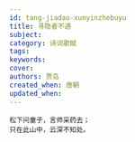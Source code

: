 ```yaml
---
id: tang-jiadao-xunyinzhebuyu
title: 寻隐者不遇
subject: 
category: 诗词歌赋
tags: 
keywords: 
cover: 
authors: 贾岛
created_when: 唐朝
updated_when: 
---
```


```
松下问童子，言师采药去；
只在此山中，云深不知处。
```
